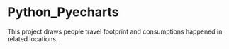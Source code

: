 # Python_Pyecharts

This project draws people travel footprint and consumptions happened in related locations.
